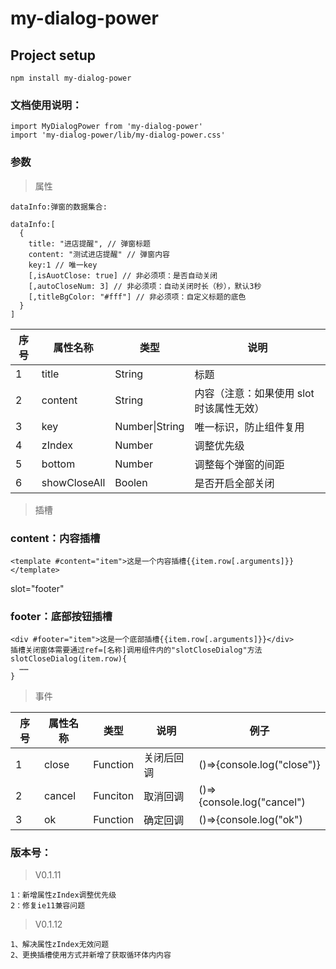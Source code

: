 <!--
 * @Author: xmwang
 * @LastEditors: xmwang
 * @Date: 2020-04-22 09:50:42
 * @LastEditTime: 2020-06-15 17:30:11
 -->

# my-dialog-power

## Project setup

```
npm install my-dialog-power
```

### 文档使用说明：

```
import MyDialogPower from 'my-dialog-power'
import 'my-dialog-power/lib/my-dialog-power.css'
```

### 参数

> 属性

```
dataInfo:弹窗的数据集合:

dataInfo:[
  {
    title: "进店提醒", // 弹窗标题
    content: "测试进店提醒" // 弹窗内容
    key:1 // 唯一key
    [,isAuotClose: true] // 非必须项：是否自动关闭
    [,autoCloseNum: 3] // 非必须项：自动关闭时长（秒），默认3秒
    [,titleBgColor: "#fff"] // 非必须项：自定义标题的底色
  }
]
```

| 序号 | 属性名称 | 类型           | 说明                                     |
| ---- | -------- | -------------- | ---------------------------------------- |
| 1    | title    | String         | 标题                                     |
| 2    | content  | String         | 内容（注意：如果使用 slot 时该属性无效） |
| 3    | key      | Number\|String | 唯一标识，防止组件复用                   |
| 4    | zIndex   | Number         | 调整优先级                               |
| 5    | bottom   | Number         | 调整每个弹窗的间距                               |
| 6    | showCloseAll   | Boolen         | 是否开启全部关闭                               |

> 插槽

### content：内容插槽

```
<template #content="item">这是一个内容插槽{{item.row[.arguments]}}</template>
```

slot="footer"

### footer：底部按钮插槽

```
<div #footer="item">这是一个底部插槽{{item.row[.arguments]}}</div>
插槽关闭窗体需要通过ref=[名称]调用组件内的"slotCloseDialog"方法
slotCloseDialog(item.row){
  ……
}
```

> 事件

| 序号 | 属性名称 | 类型     | 说明       | 例子                       |
| ---- | -------- | -------- | ---------- | -------------------------- |
| 1    | close    | Function | 关闭后回调 | ()=>{console.log("close")} |
| 2    | cancel   | Funciton | 取消回调   | ()=>{console.log("cancel") |
| 3    | ok       | Function | 确定回调   | ()=>{console.log("ok")     |

### 版本号：

> V0.1.11

```
1：新增属性zIndex调整优先级
2：修复ie11兼容问题
```
> V0.1.12
```
1、解决属性zIndex无效问题
2、更换插槽使用方式并新增了获取循环体内内容
```